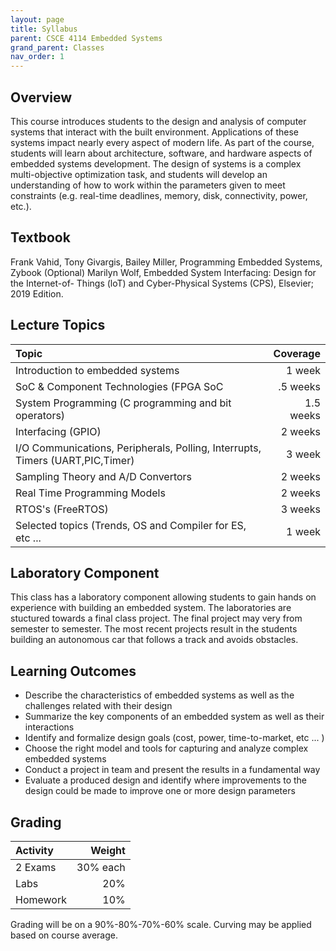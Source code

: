 ```yaml
---
layout: page
title: Syllabus
parent: CSCE 4114 Embedded Systems
grand_parent: Classes
nav_order: 1
---
```


## Overview
This course introduces students to the design and analysis of computer systems that interact with the built environment. Applications of these systems impact nearly 
every aspect of modern life. As part of the course, students will learn about architecture, software, and hardware aspects of embedded systems development. The design of systems is a complex multi-objective optimization task, and students will develop an understanding of how to work within the parameters given to meet constraints (e.g. real-time deadlines, memory, disk, connectivity, power, etc.). 

## Textbook
Frank Vahid, Tony Givargis, Bailey Miller, Programming Embedded Systems, Zybook
(Optional) Marilyn Wolf, Embedded System Interfacing: Design for the Internet-of- Things (loT) and Cyber-Physical Systems (CPS), Elsevier; 2019 Edition.

## Lecture Topics
| Topic | Coverage |
| :----------- | --------------------:|
| Introduction to embedded systems |1 week |
| SoC & Component Technologies (FPGA SoC| .5 weeks|
| System Programming (C programming and bit operators)| 1.5 weeks |
| Interfacing (GPIO)  | 2 weeks |
| I/O Communications, Peripherals, Polling, Interrupts, Timers (UART,PIC,Timer)  | 3 week|
| Sampling Theory and A/D Convertors | 2 weeks|
| Real Time Programming Models  |2 weeks|
| RTOS's (FreeRTOS)| 3 weeks |
| Selected topics (Trends, OS and Compiler for ES, etc ... | 1 week |

## Laboratory Component
This class has a laboratory component allowing students to gain hands on experience with building an embedded system.  The laboratories are stuctured towards a final class project.   The final project may very from semester to semester.  The most recent projects result in the students building an autonomous car that follows a track and avoids obstacles.

## Learning Outcomes
- Describe the characteristics of embedded systems as well as the challenges related with their design
- Summarize the key components of an embedded system as well as their interactions
- Identify and formalize design goals (cost, power, time-to-market, etc ... )
- Choose the right model and tools for capturing and analyze complex embedded systems
- Conduct a project in team and present the results in a fundamental way
- Evaluate a produced design and identify where improvements to the design could be made to improve one or more design parameters

## Grading
| Activity | Weight |
|:----- | -----:|
| 2 Exams | 30% each |
| Labs    | 20% |
| Homework | 10% |

Grading will be on a 90%-80%-70%-60% scale.  Curving may be applied based on course average.
